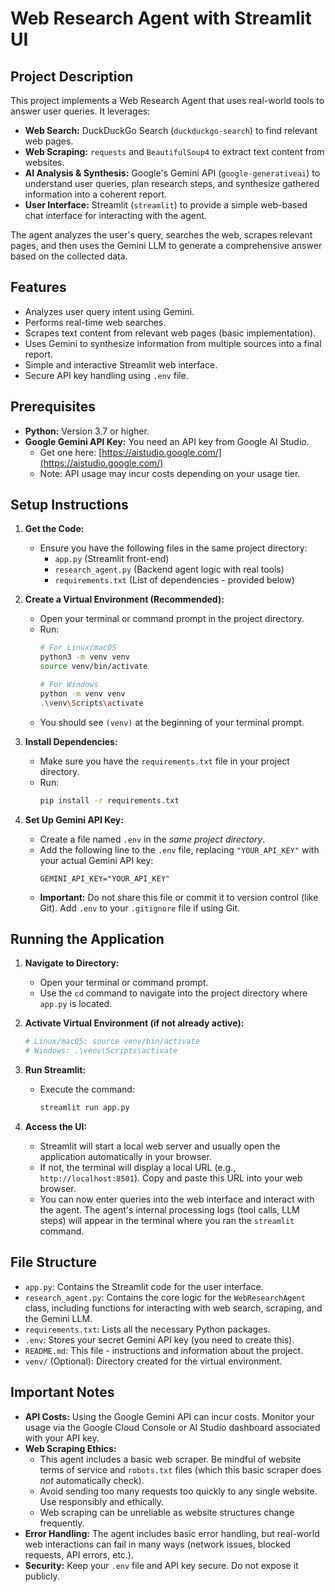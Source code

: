 # Web Research Agent with Streamlit UI

## Project Description

This project implements a Web Research Agent that uses real-world tools to answer user queries. It leverages:

* **Web Search:** DuckDuckGo Search (`duckduckgo-search`) to find relevant web pages.
* **Web Scraping:** `requests` and `BeautifulSoup4` to extract text content from websites.
* **AI Analysis & Synthesis:** Google's Gemini API (`google-generativeai`) to understand user queries, plan research steps, and synthesize gathered information into a coherent report.
* **User Interface:** Streamlit (`streamlit`) to provide a simple web-based chat interface for interacting with the agent.

The agent analyzes the user's query, searches the web, scrapes relevant pages, and then uses the Gemini LLM to generate a comprehensive answer based on the collected data.

## Features

* Analyzes user query intent using Gemini.
* Performs real-time web searches.
* Scrapes text content from relevant web pages (basic implementation).
* Uses Gemini to synthesize information from multiple sources into a final report.
* Simple and interactive Streamlit web interface.
* Secure API key handling using `.env` file.

## Prerequisites

* **Python:** Version 3.7 or higher.
* **Google Gemini API Key:** You need an API key from Google AI Studio.
    * Get one here: [https://aistudio.google.com/](https://aistudio.google.com/)
    * Note: API usage may incur costs depending on your usage tier.

## Setup Instructions

1.  **Get the Code:**
    * Ensure you have the following files in the same project directory:
        * `app.py` (Streamlit front-end)
        * `research_agent.py` (Backend agent logic with real tools)
        * `requirements.txt` (List of dependencies - provided below)

2.  **Create a Virtual Environment (Recommended):**
    * Open your terminal or command prompt in the project directory.
    * Run:
        ```bash
        # For Linux/macOS
        python3 -m venv venv
        source venv/bin/activate

        # For Windows
        python -m venv venv
        .\venv\Scripts\activate
        ```
    * You should see `(venv)` at the beginning of your terminal prompt.

3.  **Install Dependencies:**
    * Make sure you have the `requirements.txt` file in your project directory.
    * Run:
        ```bash
        pip install -r requirements.txt
        ```

4.  **Set Up Gemini API Key:**
    * Create a file named `.env` in the *same project directory*.
    * Add the following line to the `.env` file, replacing `"YOUR_API_KEY"` with your actual Gemini API key:
        ```
        GEMINI_API_KEY="YOUR_API_KEY"
        ```
    * **Important:** Do not share this file or commit it to version control (like Git). Add `.env` to your `.gitignore` file if using Git.

## Running the Application

1.  **Navigate to Directory:**
    * Open your terminal or command prompt.
    * Use the `cd` command to navigate into the project directory where `app.py` is located.

2.  **Activate Virtual Environment (if not already active):**
    ```bash
    # Linux/macOS: source venv/bin/activate
    # Windows: .\venv\Scripts\activate
    ```

3.  **Run Streamlit:**
    * Execute the command:
        ```bash
        streamlit run app.py
        ```

4.  **Access the UI:**
    * Streamlit will start a local web server and usually open the application automatically in your browser.
    * If not, the terminal will display a local URL (e.g., `http://localhost:8501`). Copy and paste this URL into your web browser.
    * You can now enter queries into the web interface and interact with the agent. The agent's internal processing logs (tool calls, LLM steps) will appear in the terminal where you ran the `streamlit` command.

## File Structure

* `app.py`: Contains the Streamlit code for the user interface.
* `research_agent.py`: Contains the core logic for the `WebResearchAgent` class, including functions for interacting with web search, scraping, and the Gemini LLM.
* `requirements.txt`: Lists all the necessary Python packages.
* `.env`: Stores your secret Gemini API key (you need to create this).
* `README.md`: This file - instructions and information about the project.
* `venv/` (Optional): Directory created for the virtual environment.

## Important Notes

* **API Costs:** Using the Google Gemini API can incur costs. Monitor your usage via the Google Cloud Console or AI Studio dashboard associated with your API key.
* **Web Scraping Ethics:**
    * This agent includes a basic web scraper. Be mindful of website terms of service and `robots.txt` files (which this basic scraper does *not* automatically check).
    * Avoid sending too many requests too quickly to any single website. Use responsibly and ethically.
    * Web scraping can be unreliable as website structures change frequently.
* **Error Handling:** The agent includes basic error handling, but real-world web interactions can fail in many ways (network issues, blocked requests, API errors, etc.).
* **Security:** Keep your `.env` file and API key secure. Do not expose it publicly.
